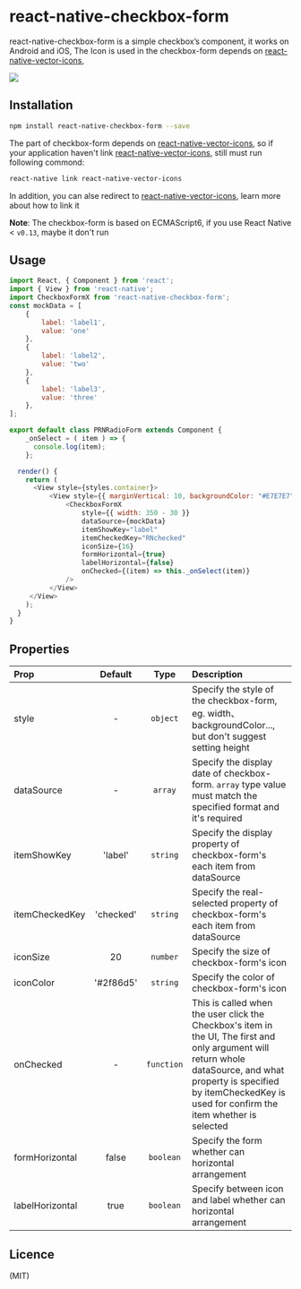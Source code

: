 react-native-checkbox-form
================================================
  
react-native-checkbox-form is a simple checkbox’s component, it works on Android and iOS, The Icon is used in the checkbox-form depends on [react-native-vector-icons](https://github.com/oblador/react-native-vector-icons),

![](https://github.com/cuiyueshuai/react-native-radio-form/raw/master/checkbox-form.png)


Installation
----------------------------------------------

```bash
npm install react-native-checkbox-form --save
```

The part of checkbox-form depends on [react-native-vector-icons](https://github.com/oblador/react-native-vector-icons), so if your application haven't link [react-native-vector-icons](https://github.com/oblador/react-native-vector-icons), still must run following commond:

```bash
react-native link react-native-vector-icons
```

In addition, you can alse redirect to [react-native-vector-icons](https://github.com/oblador/react-native-vector-icons), learn more about how to link it

**Note**: The checkbox-form is based on ECMAScript6, if you use React Native < `v0.13`, maybe it don't run


Usage
--------------------------------------------
```javascript
import React, { Component } from 'react';
import { View } from 'react-native';
import CheckboxFormX from 'react-native-checkbox-form';
const mockData = [
    {
        label: 'label1',
        value: 'one'
    },
    {
        label: 'label2',
        value: 'two'
    },
    {
        label: 'label3',
        value: 'three'
    },
];

export default class PRNRadioForm extends Component {
    _onSelect = ( item ) => {
      console.log(item);
    };

  render() {
    return (
      <View style={styles.container}>
          <View style={{ marginVertical: 10, backgroundColor: "#E7E7E7" }} >
              <CheckboxFormX
                  style={{ width: 350 - 30 }}
                  dataSource={mockData}
                  itemShowKey="label"
                  itemCheckedKey="RNchecked"
                  iconSize={16}
                  formHorizontal={true}
                  labelHorizontal={false}
                  onChecked={(item) => this._onSelect(item)}
              />
          </View>
     </View>
    );
  }
}
```

Properties
-------------------------------------------

| Prop  | Default  | Type | Description |
| :------------ |:---------------:| :---------------:| :-----|
| style | - | `object` | Specify the style of the checkbox-form, eg. width、backgroundColor..., but don't suggest setting height |
| dataSource | - | `array` | Specify the display date of checkbox-form. `array` type value must match the specified format and it's required |
| itemShowKey | 'label' | `string` | Specify the display property of checkbox-form's each item from dataSource |
| itemCheckedKey | 'checked' | `string` | Specify the real-selected property of checkbox-form's each item from dataSource |
| iconSize | 20 | `number` | Specify the size of checkbox-form's icon |
| iconColor | '#2f86d5' | `string` | Specify the color of checkbox-form's icon |
| onChecked | - | `function` | This is called when the user click the Checkbox's item in the UI, The first and only argument will return whole dataSource, and what property is specified by itemCheckedKey is used for confirm the item whether is selected |
| formHorizontal | false | `boolean` | Specify the form whether can horizontal arrangement |
| labelHorizontal | true | `boolean` | Specify between icon and label whether can horizontal arrangement |


Licence
-------------------------------------------

(MIT)


